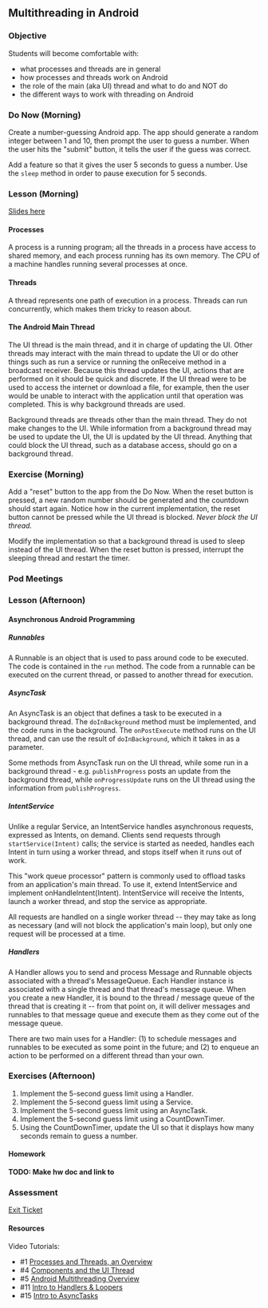 ## Multithreading in Android

### Objective

Students will become comfortable with:

* what processes and threads are in general
* how processes and threads work on Android
* the role of the main (aka UI) thread and what to do and NOT do 
* the different ways to work with threading on Android

### Do Now (Morning)

Create a number-guessing Android app. The app should generate a random integer between 1 and 10, then prompt the user to guess a number. When the user hits the "submit" button, it tells the user if the guess was correct.

Add a feature so that it gives the user 5 seconds to guess a number. Use the `sleep` method in order to pause
execution for 5 seconds.

### Lesson (Morning)

[Slides here](https://docs.google.com/presentation/d/1CTUlfE41tgwUspWus_p8MfjmBU9ahmtcG8F5Ko9cD00/edit?usp=sharing)

#### Processes

A process is a running program; all the threads in a process have access to shared memory, and each process running has its own memory. The CPU of a machine handles running several processes at once.

#### Threads

A thread represents one path of execution in a process. Threads can run concurrently, which makes them tricky to reason about.

#### The Android Main Thread

The UI thread is the main thread, and it in charge of updating the UI. Other threads may interact with the main thread to update the UI or do other things such as run a service or running the onReceive method in a broadcast receiver. Because this thread updates the UI, actions that are performed on it should be quick and discrete.  If the UI thread were to be used to access the internet or download a file, for example, then the user would be unable to interact with the application until that operation was completed. This is why background threads are used.

Background threads are threads other than the main thread.  They do not make changes to the UI.  While information from a background thread may be used to update the UI, the UI is updated by the UI thread. Anything that could block the UI thread, such as a database access, should go on a background thread.

### Exercise (Morning)

Add a "reset" button to the app from the Do Now. When the reset button is pressed, a new random number should be
generated and the countdown should start again. Notice how in the current implementation, the reset button cannot be pressed while the UI thread is blocked. *Never block the UI thread.*

Modify the implementation so that a background thread is used to sleep instead of the UI thread. When the reset button is pressed, interrupt the sleeping thread and restart the timer.

### Pod Meetings

### Lesson (Afternoon)

#### Asynchronous Android Programming

##### Runnables

A Runnable is an object that is used to pass around code to be executed. The code is contained in the `run` method. The code from a runnable can be executed on the current thread, or passed to another thread for execution.

##### AsyncTask

An AsyncTask is an object that defines a task to be executed in a background thread. The `doInBackground` method must be implemented, and the code runs in the background. The `onPostExecute` method runs on the UI thread, and can use the result of `doInBackground`, which it takes in as a parameter.

Some methods from AsyncTask run on the UI thread, while some run in a background thread - e.g. `publishProgress` posts an update from the background thread, while `onProgressUpdate` runs on the UI thread using the information from `publishProgress`.

##### IntentService

Unlike a regular Service, an IntentService handles asynchronous requests, expressed as Intents, on demand. Clients send requests through `startService(Intent)` calls; the service is started as needed, handles each Intent in turn using a worker thread, and stops itself when it runs out of work.

This "work queue processor" pattern is commonly used to offload tasks from an application's main thread.  To use it, extend IntentService and implement onHandleIntent(Intent). IntentService will receive the Intents, launch a worker thread, and stop the service as appropriate.

All requests are handled on a single worker thread -- they may take as long as necessary (and will not block the application's main loop), but only one request will be processed at a time.

##### Handlers

A Handler allows you to send and process Message and Runnable objects associated with a thread's MessageQueue. Each Handler instance is associated with a single thread and that thread's message queue. When you create a new Handler, it is bound to the thread / message queue of the thread that is creating it -- from that point on, it will deliver messages and runnables to that message queue and execute them as they come out of the message queue.

There are two main uses for a Handler: (1) to schedule messages and runnables to be executed as some point in the future; and (2) to enqueue an action to be performed on a different thread than your own.

### Exercises (Afternoon)

1. Implement the 5-second guess limit using a Handler.
1. Implement the 5-second guess limit using a Service.
1. Implement the 5-second guess limit using an AsyncTask.
1. Implement the 5-second guess limit using a CountDownTimer.
1. Using the CountDownTimer, update the UI so that it displays how many seconds remain to guess a number.

#### Homework

**TODO: Make hw doc and link to**

### Assessment

[Exit Ticket]()

#### Resources
Video Tutorials:
* #1 [Processes and Threads, an Overview](https://www.youtube.com/watch?v=IcIFJ5V3Ibg)
* #4 [Components and the UI Thread](https://www.youtube.com/watch?v=A0PAhoHzlsQ)
* #5 [Android Multithreading Overview](https://www.youtube.com/watch?v=lznss-0gEHU)
* #11 [Intro to Handlers & Loopers](https://www.youtube.com/watch?v=LJ_pUlWzGsc)
* #15 [Intro to AsyncTasks](https://www.youtube.com/watch?v=V4q0sTIntsk)
